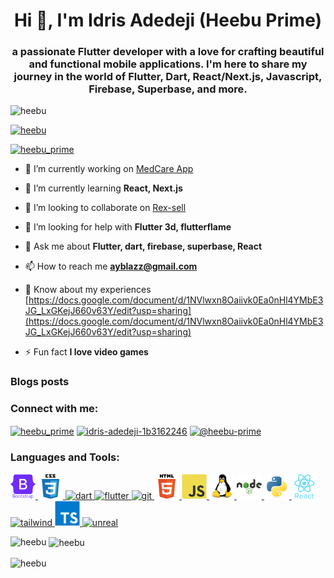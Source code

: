 <h1 align="center">Hi 👋, I'm Idris Adedeji (Heebu Prime)</h1>
<h3 align="center">a passionate Flutter developer with a love for crafting beautiful and functional mobile applications. I'm here to share my journey in the world of Flutter, Dart, React/Next.js, Javascript, Firebase, Superbase, and more.</h3>

<p align="left"> <img src="https://komarev.com/ghpvc/?username=heebu&label=Profile%20views&color=0e75b6&style=flat" alt="heebu" /> </p>

<p align="left"> <a href="https://github.com/ryo-ma/github-profile-trophy"><img src="https://github-profile-trophy.vercel.app/?username=heebu" alt="heebu" /></a> </p>

<p align="left"> <a href="https://twitter.com/heebu_prime" target="blank"><img src="https://img.shields.io/twitter/follow/heebu_prime?logo=twitter&style=for-the-badge" alt="heebu_prime" /></a> </p>

- 🔭 I’m currently working on [MedCare App](https://github.com/Heebu/med_care.git)

- 🌱 I’m currently learning **React, Next.js**

- 👯 I’m looking to collaborate on [Rex-sell](https://github.com/Heebu/funnab_rexell.git)

- 🤝 I’m looking for help with **Flutter 3d, flutterflame**

- 💬 Ask me about **Flutter, dart, firebase, superbase, React**

- 📫 How to reach me **ayblazz@gmail.com**

- 📄 Know about my experiences [https://docs.google.com/document/d/1NVlwxn8Oaiivk0Ea0nHl4YMbE3JG_LxGKejJ660v63Y/edit?usp=sharing](https://docs.google.com/document/d/1NVlwxn8Oaiivk0Ea0nHl4YMbE3JG_LxGKejJ660v63Y/edit?usp=sharing)

- ⚡ Fun fact **I love video games**

### Blogs posts
<!-- BLOG-POST-LIST:START -->
<!-- BLOG-POST-LIST:END -->

<h3 align="left">Connect with me:</h3>
<p align="left">
<a href="https://twitter.com/heebu_prime" target="blank"><img align="center" src="https://raw.githubusercontent.com/rahuldkjain/github-profile-readme-generator/master/src/images/icons/Social/twitter.svg" alt="heebu_prime" height="30" width="40" /></a>
<a href="https://linkedin.com/in/idris-adedeji-1b3162246" target="blank"><img align="center" src="https://raw.githubusercontent.com/rahuldkjain/github-profile-readme-generator/master/src/images/icons/Social/linked-in-alt.svg" alt="idris-adedeji-1b3162246" height="30" width="40" /></a>
<a href="https://medium.com/@heebu-prime" target="blank"><img align="center" src="https://raw.githubusercontent.com/rahuldkjain/github-profile-readme-generator/master/src/images/icons/Social/medium.svg" alt="@heebu-prime" height="30" width="40" /></a>
</p>

<h3 align="left">Languages and Tools:</h3>
<p align="left"> <a href="https://getbootstrap.com" target="_blank" rel="noreferrer"> <img src="https://raw.githubusercontent.com/devicons/devicon/master/icons/bootstrap/bootstrap-plain-wordmark.svg" alt="bootstrap" width="40" height="40"/> </a> <a href="https://www.w3schools.com/css/" target="_blank" rel="noreferrer"> <img src="https://raw.githubusercontent.com/devicons/devicon/master/icons/css3/css3-original-wordmark.svg" alt="css3" width="40" height="40"/> </a> <a href="https://dart.dev" target="_blank" rel="noreferrer"> <img src="https://www.vectorlogo.zone/logos/dartlang/dartlang-icon.svg" alt="dart" width="40" height="40"/> </a> <a href="https://flutter.dev" target="_blank" rel="noreferrer"> <img src="https://www.vectorlogo.zone/logos/flutterio/flutterio-icon.svg" alt="flutter" width="40" height="40"/> </a> <a href="https://git-scm.com/" target="_blank" rel="noreferrer"> <img src="https://www.vectorlogo.zone/logos/git-scm/git-scm-icon.svg" alt="git" width="40" height="40"/> </a> <a href="https://www.w3.org/html/" target="_blank" rel="noreferrer"> <img src="https://raw.githubusercontent.com/devicons/devicon/master/icons/html5/html5-original-wordmark.svg" alt="html5" width="40" height="40"/> </a> <a href="https://developer.mozilla.org/en-US/docs/Web/JavaScript" target="_blank" rel="noreferrer"> <img src="https://raw.githubusercontent.com/devicons/devicon/master/icons/javascript/javascript-original.svg" alt="javascript" width="40" height="40"/> </a> <a href="https://www.linux.org/" target="_blank" rel="noreferrer"> <img src="https://raw.githubusercontent.com/devicons/devicon/master/icons/linux/linux-original.svg" alt="linux" width="40" height="40"/> </a> <a href="https://nodejs.org" target="_blank" rel="noreferrer"> <img src="https://raw.githubusercontent.com/devicons/devicon/master/icons/nodejs/nodejs-original-wordmark.svg" alt="nodejs" width="40" height="40"/> </a> <a href="https://www.python.org" target="_blank" rel="noreferrer"> <img src="https://raw.githubusercontent.com/devicons/devicon/master/icons/python/python-original.svg" alt="python" width="40" height="40"/> </a> <a href="https://reactjs.org/" target="_blank" rel="noreferrer"> <img src="https://raw.githubusercontent.com/devicons/devicon/master/icons/react/react-original-wordmark.svg" alt="react" width="40" height="40"/> </a> <a href="https://tailwindcss.com/" target="_blank" rel="noreferrer"> <img src="https://www.vectorlogo.zone/logos/tailwindcss/tailwindcss-icon.svg" alt="tailwind" width="40" height="40"/> </a> <a href="https://www.typescriptlang.org/" target="_blank" rel="noreferrer"> <img src="https://raw.githubusercontent.com/devicons/devicon/master/icons/typescript/typescript-original.svg" alt="typescript" width="40" height="40"/> </a> <a href="https://unrealengine.com/" target="_blank" rel="noreferrer"> <img src="https://raw.githubusercontent.com/kenangundogan/fontisto/036b7eca71aab1bef8e6a0518f7329f13ed62f6b/icons/svg/brand/unreal-engine.svg" alt="unreal" width="40" height="40"/> </a> </p>

<p><img align="left" src="https://github-readme-stats.vercel.app/api/top-langs?username=heebu&show_icons=true&locale=en&layout=compact" alt="heebu" /></p>

<p>&nbsp;<img align="center" src="https://github-readme-stats.vercel.app/api?username=heebu&show_icons=true&locale=en" alt="heebu" /></p>

<p><img align="center" src="https://github-readme-streak-stats.herokuapp.com/?user=heebu&" alt="heebu" /></p>
